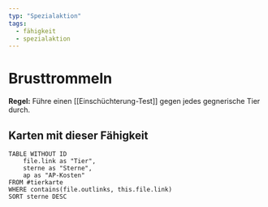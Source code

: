 ```yaml
---
typ: "Spezialaktion"
tags:   
  - fähigkeit
  - spezialaktion
---  
```


# Brusttrommeln
**Regel:** Führe einen [[Einschüchterung-Test]] gegen jedes gegnerische Tier durch.

## Karten mit dieser Fähigkeit  
```dataview 
TABLE WITHOUT ID   
	file.link as "Tier",   
	sterne as "Sterne",   
	ap as "AP-Kosten" 
FROM #tierkarte 
WHERE contains(file.outlinks, this.file.link) 
SORT sterne DESC


